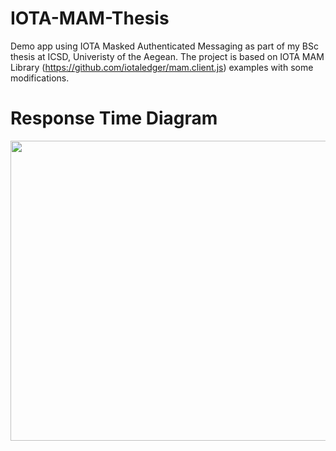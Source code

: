 # IOTA-MAM-Thesis
Demo app using IOTA Masked Authenticated Messaging as part of my BSc thesis at ICSD, Univeristy of the Aegean. The project is based on IOTA MAM Library (https://github.com/iotaledger/mam.client.js) examples with some modifications.
# Response Time Diagram

<img src="response_time_implementation.jpg" width="720" height="480">
